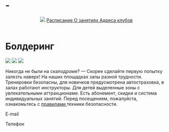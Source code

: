 # -
<html>
    <head>
        <title> Болдеринг </title>
        <link rel="stylesheet" href="style.css"/>
    </head>
    <body>
        <header>
        <img src="https://mars.algoritmika.org/uploads/2020/12/header_0_1609082687.svg"/>
        <a href=""> Расписание </a>
        <a href=""> О занятиях </a>
        <a href=""> Адреса клубов </a>
        </header>
        <main>
        <h1> Болдеринг </h1>
        <img src="https://mars.algoritmika.org/uploads/2020/12/image1_0_1609082687.png"/>
        <img src="https://mars.algoritmika.org/uploads/2020/12/image2_0_1609082687.png"/>
        <img src="https://mars.algoritmika.org/uploads/2020/12/image3_0_1609082687.png"/>
        <p>Никогда не были на скалодроме? — Скорее сделайте первую попытку залезть наверх! На наших площадках залы разной трудности. Тренировки безопасны, для новичков предусмотрена автостраховка, в залах работают инструкторы. Для детей выделенные зоны с увлекательными аттракционами. Есть абонемент, скидки и система индивидуальных занятий. Перед посещением, пожалуйста, ознакомьтесь с <a href=""> правилами </a> техники безопасности.</p>
        </main>
        <footer>
            <p> E-mail </p>
            <p> Телефон </p>
        </footer>
    </body>
</html>
